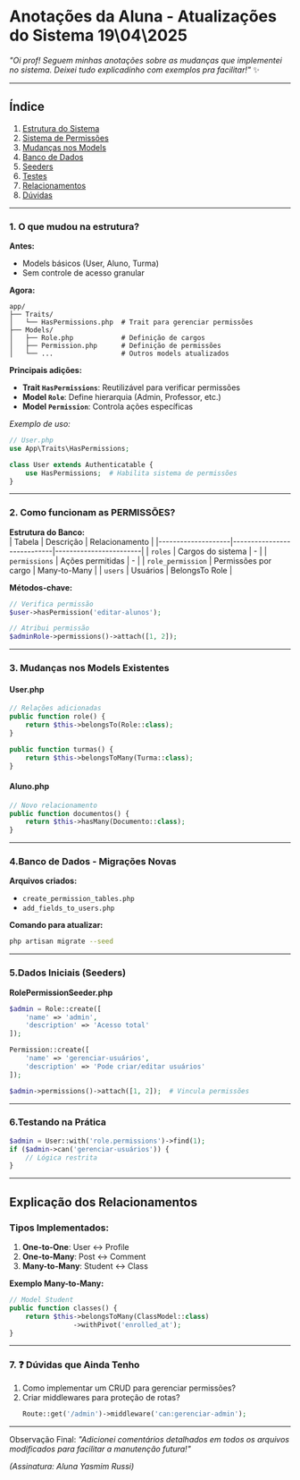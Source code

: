 # Anotações da Aluna - Atualizações do Sistema  19\04\2025

*"Oi prof! Seguem minhas anotações sobre as mudanças que implementei no sistema. Deixei tudo explicadinho com exemplos pra facilitar!"* ✨  

---

## Índice
1. [Estrutura do Sistema](#1-🗂️-o-que-mudou-na-estrutura)  
2. [Sistema de Permissões](#2-🔄-como-funcionam-as-permissões)  
3. [Mudanças nos Models](#3-📌-mudanças-nos-models-existentes)  
4. [Banco de Dados](#4-💾-banco-de-dados---migrações-novas)  
5. [Seeders](#5-🌱-dados-iniciais-seeders)  
6. [Testes](#6-🧪-testando-na-prática)  
7. [Relacionamentos](#📚-explicação-dos-relacionamentos-no-repositório)  
8. [Dúvidas](#7-❓-dúvidas-que-ainda-tenho)  

---

### 1. O que mudou na estrutura?  

**Antes:**  
- Models básicos (User, Aluno, Turma)  
- Sem controle de acesso granular  

**Agora:**  
```plaintext
app/
├── Traits/
│   └── HasPermissions.php  # Trait para gerenciar permissões
├── Models/
│   ├── Role.php            # Definição de cargos
│   ├── Permission.php      # Definição de permissões
│   └── ...                 # Outros models atualizados
```

**Principais adições:**  
- **Trait `HasPermissions`**: Reutilizável para verificar permissões  
- **Model `Role`**: Define hierarquia (Admin, Professor, etc.)  
- **Model `Permission`**: Controla ações específicas  

*Exemplo de uso:*  
```php
// User.php
use App\Traits\HasPermissions;

class User extends Authenticatable {
    use HasPermissions;  # Habilita sistema de permissões
}
```

---

### 2. Como funcionam as PERMISSÕES?  

**Estrutura do Banco:**  
| Tabela             | Descrição                  | Relacionamento         |
|--------------------|----------------------------|------------------------|
| `roles`            | Cargos do sistema          | -                      |
| `permissions`      | Ações permitidas           | -                      |
| `role_permission`  | Permissões por cargo       | Many-to-Many           |
| `users`            | Usuários                   | BelongsTo Role         |

**Métodos-chave:**  
```php
// Verifica permissão
$user->hasPermission('editar-alunos');

// Atribui permissão
$adminRole->permissions()->attach([1, 2]); 
```

---

### 3. Mudanças nos Models Existentes  

#### **User.php**  
```php
// Relações adicionadas
public function role() {
    return $this->belongsTo(Role::class);
}

public function turmas() {
    return $this->belongsToMany(Turma::class);
}
```

#### **Aluno.php**  
```php
// Novo relacionamento
public function documentos() {
    return $this->hasMany(Documento::class);
}
```

---

### 4.Banco de Dados - Migrações Novas  

**Arquivos criados:**  
- `create_permission_tables.php`  
- `add_fields_to_users.php`  

**Comando para atualizar:**  
```bash
php artisan migrate --seed
```

---

### 5.Dados Iniciais (Seeders)  

**RolePermissionSeeder.php**  
```php
$admin = Role::create([
    'name' => 'admin',
    'description' => 'Acesso total'
]);

Permission::create([
    'name' => 'gerenciar-usuários',
    'description' => 'Pode criar/editar usuários'
]);

$admin->permissions()->attach([1, 2]);  # Vincula permissões
```

---

### 6.Testando na Prática  

```php
$admin = User::with('role.permissions')->find(1);
if ($admin->can('gerenciar-usuários')) {
    // Lógica restrita
}
```

---

## Explicação dos Relacionamentos  

### Tipos Implementados:  
1. **One-to-One**: User ↔ Profile  
2. **One-to-Many**: Post ↔ Comment  
3. **Many-to-Many**: Student ↔ Class  

**Exemplo Many-to-Many:**  
```php
// Model Student
public function classes() {
    return $this->belongsToMany(ClassModel::class)
                ->withPivot('enrolled_at');
}
```

---

### 7. ❓ Dúvidas que Ainda Tenho  
1. Como implementar um CRUD para gerenciar permissões?  
2. Criar middlewares para proteção de rotas?  
   ```php
   Route::get('/admin')->middleware('can:gerenciar-admin');
   ```

--- 

Observação Final: 
*"Adicionei comentários detalhados em todos os arquivos modificados para facilitar a manutenção futura!"*  

*(Assinatura: Aluna Yasmim Russi)* 
